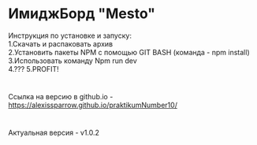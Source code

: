 # ИмиджБорд "Mesto"
Инструкция по установке и запуску:  
1.Скачать и распаковать архив   
2.Установить пакеты NPM с помощью GIT BASH (команда - npm install)  
3.Использовать команду Npm run dev  
4.??? 
5.PROFIT! 
#
Ссылка на версию в github.io - https://alexissparrow.github.io/praktikumNumber10/
#
Актуальная версия - v1.0.2
